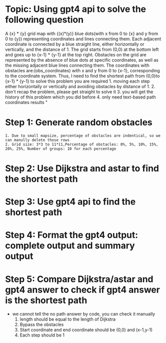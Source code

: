 # Topic: Using gpt4 api to solve the following question

A {x} * {y} grid map with {(x)*(y)} blue dots(with x from 0 to {x} and y from 0 to {y}) representing coordinates and lines connecting them. Each adjacent coordinate is connected by a blue straight line, either horizontally or vertically, and the distance of 1. The grid starts from (0,0) at the bottom left and goes up to {x-1} * {y-1} at the top right. Obstacles on the grid are represented by the absence of blue dots at specific coordinates, as well as the missing adjacent blue lines connecting them. The coordinates with obstacles are:(obs_coordinates) with x and y from 0 to {x-1}, corresponding to the coordinate system. Thus, I need to find the shortest path from (0,0)to {x-1} * {y-1} to solve this problem you are required 1. moving each step either horizontally or vertically and avoiding obstacles by distance of 1. 2. don't recap the problem, please get straight to solve it 3. you will get the history of this problem which you did before 4. only need text-based path coordinates results "


# Step 1: Generate random obstacles
    1. Due to small mapsize, percentage of obstacles are indentical, so we can manully delete those rows
    2. Grid size: 3*3 to 11*11,Percentage of obstacles: 0%, 5%, 10%, 15%, 20%, 25%, Number of groups: 10 for each percentage

# Step 2: Use Dijkstra and astar to find the shortest path

# Step 3: Use gpt4 api to find the shortest path 

# Step 4: Format the gpt4 output: complete output and summary output

# Step 5: Compare Dijkstra/astar and gpt4 answer to check if gpt4 answer is the shortest path
* we cannot tell the no path answer by code, you can check it manually
    1. length should be equal to the length of Dijkstra 
    2. Bypass the obstacles
    3. Start coordinate and end coordinate should be (0,0) and (x-1,y-1)
    3. Each step should be 1